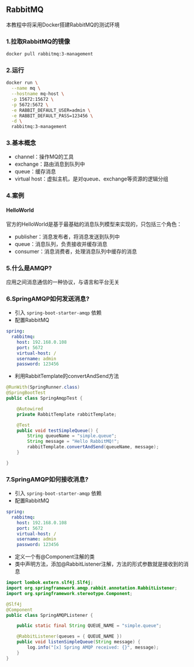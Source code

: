 ## RabbitMQ

本教程中将采用Docker搭建RabbitMQ的测试环境

### 1.拉取RabbitMQ的镜像

```bash
docker pull rabbitmq:3-management
```

### 2.运行

```bash
docker run \
  --name mq \
  --hostname mq-host \
  -p 15672:15672 \
  -p 5672:5672 \
  -e RABBIT_DEFAULT_USER=admin \
  -e RABBIT_DEFAULT_PASS=123456 \
  -d \
  rabbitmq:3-management
```

### 3.基本概念

- channel：操作MQ的工具
- exchange：路由消息到队列中
- queue：缓存消息
- virtual host：虚拟主机，是对queue、exchange等资源的逻辑分组

### 4.案例

#### HelloWorld

官方的HelloWorld是基于最基础的消息队列模型来实现的，只包括三个角色：

- publisher：消息发布者，将消息发送到队列中
- queue：消息队列，负责接收并缓存消息
- consumer：消息消费者，处理消息队列中缓存的消息

### 5.什么是AMQP?

应用之间消息通信的一种协议，与语言和平台无关

### 6.SpringAMQP如何发送消息?

- 引入 `spring-boot-starter-amqp` 依赖
- 配置RabbitMQ
```yaml
spring:
  rabbitmq:
    host: 192.168.0.108
    port: 5672
    virtual-host: /
    username: admin
    password: 123456
```
- 利用RabbitTemplate的convertAndSend方法
```java
@RunWith(SpringRunner.class)
@SpringBootTest
public class SpringAmqpTest {

    @Autowired
    private RabbitTemplate rabbitTemplate;

    @Test
    public void testSimpleQueue() {
        String queueName = "simple.queue";
        String message = "Hello RabbitMQ!";
        rabbitTemplate.convertAndSend(queueName, message);
    }

}
```

### 7.SpringAMQP如何接收消息?

- 引入 `spring-boot-starter-amqp` 依赖
- 配置RabbitMQ

```yaml
spring:
  rabbitmq:
    host: 192.168.0.108
    port: 5672
    virtual-host: /
    username: admin
    password: 123456
```

- 定义一个有@Component注解的类
- 类中声明方法，添加@RabbitListener注解，方法的形式参数就是接收到的消息

```java
import lombok.extern.slf4j.Slf4j;
import org.springframework.amqp.rabbit.annotation.RabbitListener;
import org.springframework.stereotype.Component;

@Slf4j
@Component
public class SpringAMQPListener {

    public static final String QUEUE_NAME = "simple.queue";

    @RabbitListener(queues = { QUEUE_NAME })
    public void listenSimpleQueue(String message) {
        log.info("[x] Spring AMQP received: {}", message);
    }
}
```
